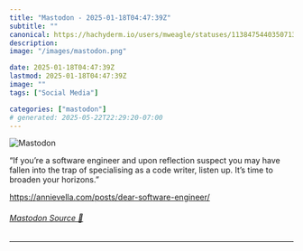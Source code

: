 ```yaml
---
title: "Mastodon - 2025-01-18T04:47:39Z"
subtitle: ""
canonical: https://hachyderm.io/users/mweagle/statuses/113847544035071366
description:
image: "/images/mastodon.png"

date: 2025-01-18T04:47:39Z
lastmod: 2025-01-18T04:47:39Z
image: ""
tags: ["Social Media"]

categories: ["mastodon"]
# generated: 2025-05-22T22:29:20-07:00
---
```

![Mastodon](/images/mastodon.png)

<p>“If you’re a software engineer and upon reflection suspect you may have fallen into the trap of specialising as a code writer, listen up. It’s time to broaden your horizons.”</p><p><a href="https://annievella.com/posts/dear-software-engineer/" target="_blank" rel="nofollow noopener noreferrer" translate="no"><span class="invisible">https://</span><span class="ellipsis">annievella.com/posts/dear-soft</span><span class="invisible">ware-engineer/</span></a></p>


###### [Mastodon Source 🐘](https://hachyderm.io/@mweagle/113847544035071366)

___

